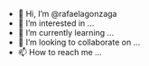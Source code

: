 - 👋 Hi, I’m @rafaelagonzaga
- 👀 I’m interested in ...
- 🌱 I’m currently learning ...
- 💞️ I’m looking to collaborate on ...
- 📫 How to reach me ...

<!---
rafaelagonzaga/rafaelagonzaga is a ✨ special ✨ repository because its `README.md` (this file) appears on your GitHub profile.
You can click the Preview link to take a look at your changes.
--->
